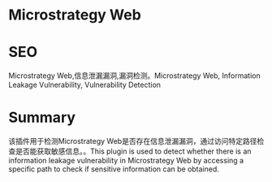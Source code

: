 # Microstrategy Web
# SEO
Microstrategy Web,信息泄漏漏洞,漏洞检测。Microstrategy Web, Information Leakage Vulnerability, Vulnerability Detection
# Summary
该插件用于检测Microstrategy Web是否存在信息泄漏漏洞，通过访问特定路径检查是否能获取敏感信息。。This plugin is used to detect whether there is an information leakage vulnerability in Microstrategy Web by accessing a specific path to check if sensitive information can be obtained.
